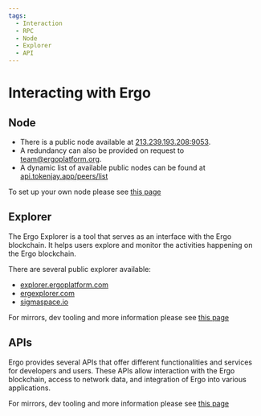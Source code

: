 ```yaml
---
tags:
  - Interaction
  - RPC
  - Node
  - Explorer
  - API
---
```


# Interacting with Ergo

## Node

- There is a public node available at [213.239.193.208:9053](http://213.239.193.208:9053).
- A redundancy can also be provided on request to <team@ergoplatform.org>.
- A dynamic list of available public nodes can be found at [api.tokenjay.app/peers/list](http://api.tokenjay.app/peers/list)

To set up your own node please see [this page](install.md)

## Explorer

The Ergo Explorer is a tool that serves as an interface with the Ergo blockchain. It helps users explore and monitor the activities happening on the Ergo blockchain.

There are several public explorer available:

- [explorer.ergoplatform.com](https://explorer.ergoplatform.com/)
- [ergexplorer.com](https://ergexplorer.com/)
- [sigmaspace.io](https://sigmaspace.io/)

For mirrors, dev tooling and more information please see [this page](explorer.md)

## APIs

Ergo provides several APIs that offer different functionalities and services for developers and users. These APIs allow interaction with the Ergo blockchain, access to network data, and integration of Ergo into various applications.

For mirrors, dev tooling and more information please see [this page](api.md)
